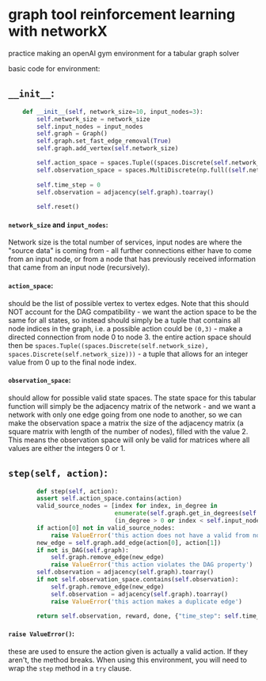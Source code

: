 # graph tool reinforcement learning with networkX

practice making an openAI gym environment for a tabular graph solver

basic code for environment:

## `__init__`:

```python
    def __init__(self, network_size=10, input_nodes=3):
        self.network_size = network_size
        self.input_nodes = input_nodes
        self.graph = Graph()
        self.graph.set_fast_edge_removal(True)
        self.graph.add_vertex(self.network_size)

        self.action_space = spaces.Tuple((spaces.Discrete(self.network_size), spaces.Discrete(self.network_size)))
        self.observation_space = spaces.MultiDiscrete(np.full((self.network_size, self.network_size), 2))
        
        self.time_step = 0
        self.observation = adjacency(self.graph).toarray()
        
        self.reset()
```

#### `network_size` and `input_nodes`:

Network size is the total number of services, input nodes are where the "source data" is coming from - all further connections either have to come from an input node, or from a node that has previously received information that came from an input node (recursively).

#### `action_space`:

 should be the list of possible vertex to vertex edges. Note that this should NOT account for the DAG compatibility - we want the action space to be the same for all states, so instead should simply be a tuple that contains all node indices in the graph, i.e. a possible action could be `(0,3)` - make a directed connection from node 0 to node 3. the entire action space should then be `spaces.Tuple((spaces.Discrete(self.network_size), spaces.Discrete(self.network_size)))` - a tuple that allows for an integer value from 0 up to the final node index.

#### `observation_space`:

should allow for possible valid state spaces. The state space for this tabular function will simply be the adjacency matrix of the network - and we want a network with only one edge going from one node to another, so we can make the observation space a matrix the size of the adjacency matrix (a square matrix with length of the number of nodes), filled with the value 2. This means the observation space will only be valid for matrices where all values are either the integers 0 or 1.

## `step(self, action)`:

```python
        def step(self, action):
        assert self.action_space.contains(action)
        valid_source_nodes = [index for index, in_degree in
                              enumerate(self.graph.get_in_degrees(self.graph.get_vertices())) if
                              (in_degree > 0 or index < self.input_nodes)]
        if action[0] not in valid_source_nodes:
            raise ValueError('this action does not have a valid from node')
        new_edge = self.graph.add_edge(action[0], action[1])
        if not is_DAG(self.graph):
            self.graph.remove_edge(new_edge)
            raise ValueError('this action violates the DAG property')
        self.observation = adjacency(self.graph).toarray()
        if not self.observation_space.contains(self.observation):
            self.graph.remove_edge(new_edge)
            self.observation = adjacency(self.graph).toarray()
            raise ValueError('this action makes a duplicate edge')

        return self.observation, reward, done, {"time_step": self.time_step}
```

#### `raise ValueError()`:

these are used to ensure the action given is actually a valid action. If they aren't, the method breaks. When using this environment, you will need to wrap the `step` method in a `try` clause.





